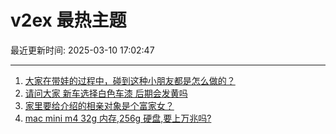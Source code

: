 # v2ex 最热主题

最近更新时间: 2025-03-10 17:02:47

--- 
1. [大家在带娃的过程中，碰到这种小朋友都是怎么做的？](https://www.v2ex.com/t/1117126) 
2. [请问大家 新车选择白色车漆 后期会发黄吗](https://www.v2ex.com/t/1117141) 
3. [家里要给介绍的相亲对象是个富家女？](https://www.v2ex.com/t/1117164) 
4. [mac mini m4 32g 内存,256g 硬盘,要上万兆吗?](https://www.v2ex.com/t/1117170) 
